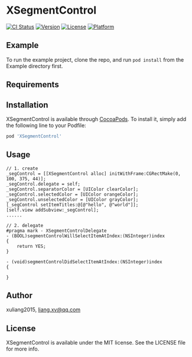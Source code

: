 # XSegmentControl

[![CI Status](http://img.shields.io/travis/xuliang2015/XSegmentControl.svg?style=flat)](https://travis-ci.org/xuliang2015/XSegmentControl)
[![Version](https://img.shields.io/cocoapods/v/XSegmentControl.svg?style=flat)](http://cocoapods.org/pods/XSegmentControl)
[![License](https://img.shields.io/cocoapods/l/XSegmentControl.svg?style=flat)](http://cocoapods.org/pods/XSegmentControl)
[![Platform](https://img.shields.io/cocoapods/p/XSegmentControl.svg?style=flat)](http://cocoapods.org/pods/XSegmentControl)

## Example

To run the example project, clone the repo, and run `pod install` from the Example directory first.

## Requirements

## Installation

XSegmentControl is available through [CocoaPods](http://cocoapods.org). To install
it, simply add the following line to your Podfile:

```ruby
pod 'XSegmentControl'
```

## Usage

```
// 1. create
_segControl = [[XSegmentControl alloc] initWithFrame:CGRectMake(0, 100, 375, 44)];
_segControl.delegate = self;
_segControl.separatorColor = [UIColor clearColor];
_segControl.selectedColor = [UIColor orangeColor];
_segControl.unselectedColor = [UIColor grayColor];
[_segControl setItemTitles:@[@"hello", @"world"]];
[self.view addSubview:_segControl];
......

// 2. delegate
#pragma mark - XSegmentControlDelegate
- (BOOL)segmentControlWillSelectItemAtIndex:(NSInteger)index
{
    return YES;
}

- (void)segmentControlDidSelectItemAtIndex:(NSInteger)index
{
    
}
```

## Author

xuliang2015, liang.xv@qq.com

## License

XSegmentControl is available under the MIT license. See the LICENSE file for more info.
